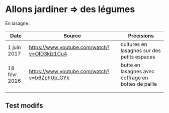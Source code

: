 # Allons jardiner => des légumes


En lasagne : 

| Date                  | Source                                           | Précisions                                       |
|-----------------------|--------------------------------------------------|--------------------------------------------------|
| 1 juin 2017           | https://www.youtube.com/watch?v=OID3kjz1Cu4      | cultures en lasagnes sur des petits espaces      |
| 18 févr. 2016         | https://www.youtube.com/watch?v=b6ZphUp_GYk      | butte en lasagnes avec coffrage en bottes de paille |
|             |                                            |  |
|     |                                                  |  |


## Test modifs

